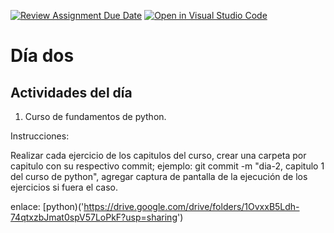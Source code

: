 [![Review Assignment Due Date](https://classroom.github.com/assets/deadline-readme-button-24ddc0f5d75046c5622901739e7c5dd533143b0c8e959d652212380cedb1ea36.svg)](https://classroom.github.com/a/QrYOlR2P)
[![Open in Visual Studio Code](https://classroom.github.com/assets/open-in-vscode-718a45dd9cf7e7f842a935f5ebbe5719a5e09af4491e668f4dbf3b35d5cca122.svg)](https://classroom.github.com/online_ide?assignment_repo_id=14142121&assignment_repo_type=AssignmentRepo)
# Día dos
## Actividades del día

1. Curso de fundamentos de python.

Instrucciones:
  
  Realizar cada ejercicio de los capitulos del curso, crear una carpeta por capitulo con su respectivo commit; ejemplo: git commit -m "dia-2, capitulo 1 del curso de python",
  agregar captura de pantalla de la ejecución de los  ejercicios si fuera el caso.

enlace: [python)('https://drive.google.com/drive/folders/1OvxxB5Ldh-74qtxzbJmat0spV57LoPkF?usp=sharing')

  
    


